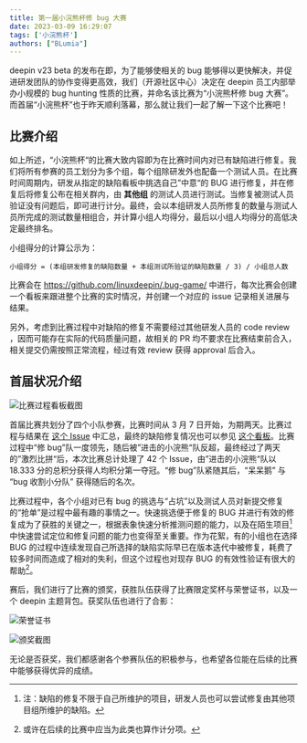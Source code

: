 ```yaml
---
title: 第一届小浣熊杯修 bug 大赛
date: 2023-03-09 16:29:07
tags: ['小浣熊杯']
authors: ["BLumia"]
---
```


deepin v23 beta 的发布在即，为了能够使相关的 bug 能够得以更快解决，并促进研发团队的协作变得更高效，我们（开源社区中心）决定在 deepin 员工内部举办小规模的 bug hunting 性质的比赛，并命名该比赛为“小浣熊杯修 bug 大赛”。而首届“小浣熊杯”也于昨天顺利落幕，那么就让我们一起了解一下这个比赛吧！

<!--more-->

## 比赛介绍

如上所述，“小浣熊杯“的比赛大致内容即为在比赛时间内对已有缺陷进行修复。我们将所有参赛的员工划分为多个组，每个组除研发外也配备一个测试人员。在比赛时间周期内，研发从指定的缺陷看板中挑选自己”中意“的 BUG 进行修复，并在修复后将修复公布在相关群内，由 **其他组** 的测试人员进行测试。当修复被测试人员验证没有问题后，即可进行计分。最终，会以本组研发人员所修复的数量与测试人员所完成的测试数量相组合，并计算小组人均得分，最后以小组人均得分的高低决定最终排名。

小组得分的计算公示为：

```plain
小组得分 = (本组研发修复的缺陷数量 + 本组测试所验证的缺陷数量 / 3) / 小组总人数
```

比赛会在 https://github.com/linuxdeepin/.bug-game/ 中进行，每次比赛会创建一个看板来跟进整个比赛的实时情况，并创建一个对应的 issue 记录相关进展与结果。

另外，考虑到比赛过程中对缺陷的修复不需要经过其他研发人员的 code review ，因而可能存在实际的代码质量问题，故相关的 PR 均不要求在比赛结束前合入，相关提交仍需按照正常流程，经过有效 review 获得 approval 后合入。

## 首届状况介绍

![比赛过程看板截图](https://user-images.githubusercontent.com/13449038/223312494-6039b4a2-309a-44be-a8ac-61edffa9f963.png)

首届比赛共划分了四个小队参赛，比赛时间从 3 月 7 日开始，为期两天。比赛过程与结果在 [这个 Issue](https://github.com/linuxdeepin/.bug-game/issues/1) 中汇总，最终的缺陷修复情况也可以参见 [这个看板](https://github.com/orgs/linuxdeepin/projects/26)。比赛过程中“修 bug”队一度领先，随后被”进击的小浣熊“队反超，最终经过了两天的”激烈比拼“后，本次比赛总计处理了 42 个 Issue，由”进击的小浣熊“队以 18.333 分的总积分获得人均积分第一夺冠。“修 bug”队紧随其后，“呆呆鹅” 与 “bug 收割小分队” 获得随后的名次。

比赛过程中，各个小组对已有 bug 的挑选与“占坑”以及测试人员对新提交修复的“抢单”是过程中最有趣的事情之一。快速挑选便于修复的 BUG 并进行有效的修复成为了获胜的关键之一，根据表象快速分析推测问题的能力，以及在陌生项目[^1]中快速尝试定位和修复问题的能力也变得至关重要。作为花絮，有的小组也在选择 BUG 的过程中连续发现自己所选择的缺陷实际早已在版本迭代中被修复，耗费了较多时间而造成了相对的失利，但这个过程也对现存 BUG 的有效性验证有很大的帮助[^2]。

赛后，我们进行了比赛的颁奖，获胜队伍获得了比赛限定奖杯与荣誉证书，以及一个 deepin 主题背包。获奖队伍也进行了合影：

![荣誉证书](https://user-images.githubusercontent.com/10095765/224207416-e1fa516d-8993-4d1c-8d1f-81114c0766ce.png)

![颁奖截图](https://user-images.githubusercontent.com/13449038/223911631-376c0d58-17a5-4401-843d-414dc287b7be.png)

无论是否获奖，我们都感谢各个参赛队伍的积极参与，也希望各位能在后续的比赛中能够获得优异的成绩。

[^1]: 注：缺陷的修复不限于自己所维护的项目，研发人员也可以尝试修复由其他项目组所维护的缺陷。
[^2]: 或许在后续的比赛中应当为此类也算作计分项。